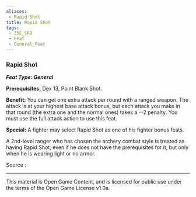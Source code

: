 ```yaml
---
aliases:
 - Rapid Shot
title: Rapid Shot
tags: 
 - 35E_SRD
 - Feat
 - General_Feat
---
```

### Rapid Shot 
***Feat Type: General***

**Prerequisites:** Dex 13, Point Blank Shot.

**Benefit:** You can get one extra attack per round with a ranged
weapon. The attack is at your highest base attack bonus, but each attack
you make in that round (the extra one and the normal ones) takes a --2
penalty. You must use the full attack action to use this feat.

**Special:** A fighter may select Rapid Shot as one of his fighter bonus
feats.

A 2nd-level ranger who has chosen the archery combat style is treated as
having Rapid Shot, even if he does not have the prerequisites for it,
but only when he is wearing light or no armor.


Source :



---



This material is Open Game Content, and is licensed for public use under the terms of the Open Game License v1.0a.

